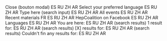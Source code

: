 Close (bouton modal)                           ES RU ZH AR
Select your preferred language                 ES RU ZH AR
Type here (search input)                       ES RU ZH AR
All events                                     ES RU ZH AR
Recent materials                               FR ES RU ZH AR
HepCoalition on Facebook                       ES RU ZH AR
Languages                                      ES RU ZH AR
You are here:                                  ES RU ZH AR
(search results) 1 result for:                 ES RU ZH AR
(search results) [X] results for:              ES RU ZH AR
(search results) Couldn't fin any results for: ES RU ZH AR

